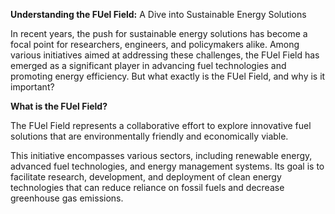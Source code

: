 
**Understanding the FUel Field:** A Dive into Sustainable Energy Solutions

In recent years, the push for sustainable energy solutions has become a focal point for researchers, engineers, and policymakers alike. Among various initiatives aimed at addressing these challenges, the FUel Field has emerged as a significant player in advancing fuel technologies and promoting energy efficiency. But what exactly is the FUel Field, and why is it important?

**What is the FUel Field?**

The FUel Field represents a collaborative effort to explore innovative fuel solutions that are environmentally friendly and economically viable. 

This initiative encompasses various sectors, including renewable energy, advanced fuel technologies, and energy management systems. Its goal is to facilitate research, development, and deployment of clean energy technologies that can reduce reliance on fossil fuels and decrease greenhouse gas emissions.